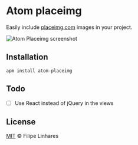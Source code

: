 # Atom placeimg

Easily include [placeimg.com](http://placeimg.com) images in your project.

![Atom Placeimg screenshot](https://cloud.githubusercontent.com/assets/2338778/12206124/4c181cde-b626-11e5-853d-2b3ccfc0ac14.png)

## Installation
```
apm install atom-placeimg
```

## Todo
- [ ] Use React instead of jQuery in the views

## License
[MIT](LICENSE.md) © Filipe Linhares
